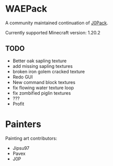 # WAEPack
A community maintained continuation of [J0Pack](https://www.planetminecraft.com/texture-pack/j0pack/).

Currently supported Minecraft version: 1.20.2

## TODO
- Better oak sapling texture
- add missing sapling textures
- broken iron golem cracked texture
- Redo GUI
- New command block textures
- fix flowing water texture loop
- fix zombified piglin textures
- ???
- Profit


# Painters

Painting art contributors:

- Jipsu97
- Pavex
- J0P
